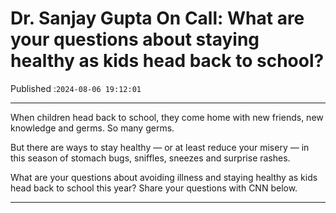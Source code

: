 # Dr. Sanjay Gupta On Call: What are your questions about staying healthy as kids head back to school?

Published :`2024-08-06 19:12:01`

---

When children head back to school, they come home with new friends, new knowledge and germs. So many germs.

But there are ways to stay healthy — or at least reduce your misery — in this season of stomach bugs, sniffles, sneezes and surprise rashes.

What are your questions about avoiding illness and staying healthy as kids head back to school this year? Share your questions with CNN below.

---

